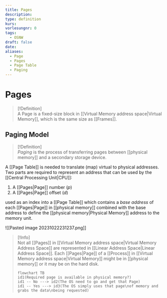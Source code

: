 ```yaml
---
title: Pages
description: 
type: definition
kurs: 
vorlesungnr: 0
tags:
  - OSNW
draft: false
date: 
aliases:
  - Page
  - Pages
  - Page Table
  - Paging
---
```

# Pages

> [!Definition]  
> A Page is a fixed-size block in [[Virtual Memory address space|Virtual Memory]], which is the same size as [[Frames]].

## Paging Model


> [!Definition]  
> *Paging* is the process of transferring pages between [[physical memory]] and a secondary storage device.

A [[Page Table]] is needed to translate (map) virtual to physical addresses. Two parts are required to represent an address that can be used by the [[Central Processing Unit|CPU]]:

1. A [[Pages|Page]] number ($p$)
2. A [[Pages|Page]] offset ($d$)

used as an index into a [[Page Table]] which contains a *base address* of each [[Pages|Page]] in [[physical memory]] combined with the base address to define the [[physical memory|Physical Memory]] address to the memory unit. 

![[Pasted image 20231022231237.png]]

> [!Info]  
> Not all [[Pages]] in [[Virtual Memory address space|Virtual Memory Address Space]] are represented in [[Linear Address Space|Linear Address Space]]. Each [[Pages|Page]] of a [[Process]] in [[Virtual Memory address space|Virtual Memory]] might be in [[physical memory]] or it may be on the hard disk.
> ```mermaid
> flowchart TB
> id1(Required page is available in physical memory?)
> id1 -- No ---> id2(The OS need to go and get that Page)
> id1 -- Yes ---> id3(The OS simply uses that page\nof memory and grabs the data\nbeing requested)
> ```